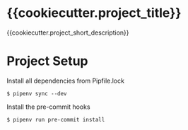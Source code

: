 # {{cookiecutter.project_title}}

{{cookiecutter.project_short_description}}

# Project Setup

Install all dependencies from Pipfile.lock

`$ pipenv sync --dev`

Install the pre-commit hooks

`$ pipenv run pre-commit install`


